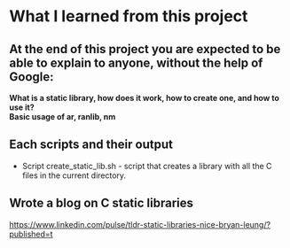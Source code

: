 # What I learned from this project  
At the end of this project you are expected to be able to explain to anyone, without the help of Google:  
---   

**What is a static library, how does it work, how to create one, and how to use it?**  
**Basic usage of ar, ranlib, nm**  

## Each scripts and their output  
* Script create_static_lib.sh - script that creates a library with all the C files in the current directory.  


## Wrote a blog on C static libraries
https://www.linkedin.com/pulse/tldr-static-libraries-nice-bryan-leung/?published=t
